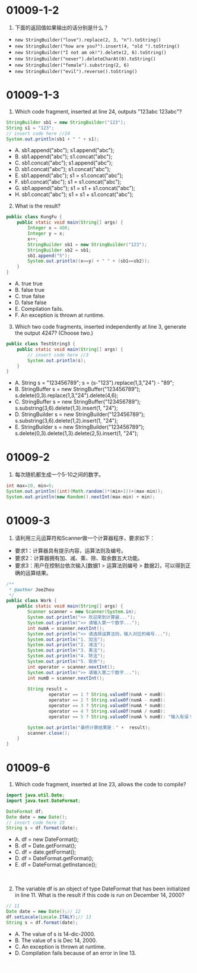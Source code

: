 # 01009-1-2
1. 下面的返回值如果输出的话分别是什么？
- `new StringBuilder("love").replace(2, 3, "n").toString()`
- `new StringBuilder("how are you?").insert(4, "old ").toString()`
- `new StringBuilder("I not am ok!").delete(2, 6).toString()`
- `new StringBuilder("never").deleteCharAt(0).toString()`
- `new StringBuilder("female").substring(2, 6)`
- `new StringBuilder("evil").reverse().toString()`

# 01009-1-3
1. Which code fragment, inserted at line 24, outputs "123abc 123abc"?
```java
StringBuilder sb1 = new StringBuilder("123");
String s1 = "123";
// insert code here //24
System.out.println(sb1 + " " + s1);
```
- A. sb1.append("abc"); s1.append("abc");
- B. sb1.append("abc"); s1.concat("abc");
- C. sb1.concat("abc"); s1.append("abc");
- D. sb1.concat("abc"); s1.concat("abc");
- E. sb1.append("abc"); s1 = s1.concat("abc");
- F. sb1.concat("abc"); s1 = s1.concat("abc");
- G. sb1.append("abc"); s1 = s1 + s1.concat("abc");
- H. sb1.concat("abc"); s1 = s1 + s1.concat("abc");

2. What is the result?
```java
public class KungFu {
    public static void main(String[] args) {
        Integer x = 400;
        Integer y = x;
        x++; 
        StringBuilder sb1 = new StringBuilder("123");
        StringBuilder sb2 = sb1;
        sb1.append("5");
        System.out.println((x==y) + " " + (sb1==sb2));
    }
}
```
- A. true true
- B. false true
- C. true false
- D. false false
- E. Compilation fails.
- F. An exception is thrown at runtime.

3. Which two code fragments, inserted independently at line 3, generate the output 4247? (Choose two.)
```java
public class TestString3 {
    public static void main(String[] args) {
        // insert code here //3
        System.out.println(s);
    }
}
```
- A. String s = "123456789"; 
s = (s-"123").replace(1,3,"24") - "89";
- B. StringBuffer s = new StringBuffer("123456789"); 
s.delete(0,3).replace(1,3,"24").delete(4,6);
- C. StringBuffer s = new StringBuffer("123456789");
s.substring(3,6).delete(1,3).insert(1, "24");
- D. StringBuilder s = new StringBuilder("123456789");
s.substring(3,6).delete(1,2).insert(1, "24");
- E. StringBuilder s = new StringBuilder("123456789");
s.delete(0,3).delete(1,3).delete(2,5).insert(1, "24");


# 01009-2
1. 每次随机都生成一个5-10之间的数字。
```java
int max=10, min=5;
System.out.println((int)(Math.random()*(min+1))+(max-min));
System.out.println(new Random().nextInt(max-min) + min);
```

# 01009-3
1. 请利用三元运算符和Scanner做一个计算器程序，要求如下：
- 要求1：计算器具有提示内容，运算法则及编号。
- 要求2：计算器拥有加、减、乘、除、取余数五大功能。
- 要求3：用户在控制台依次输入[数据1 > 运算法则编号 > 数据2]，可以得到正确的运算结果。
```java
/**
 * @author JoeZhou
 */
public class Work {
    public static void main(String[] args) {
        Scanner scanner = new Scanner(System.in);
        System.out.println(">> 欢迎来到计算器...");
        System.out.println(">> 请输入第一个数字...");
        int numA = scanner.nextInt();
        System.out.println(">> 请选择运算法则，输入对应的编号...");
        System.out.println("1. 加法");
        System.out.println("2. 减法");
        System.out.println("3. 乘法");
        System.out.println("4. 除法");
        System.out.println("5. 取余");
        int operator = scanner.nextInt();
        System.out.println(">> 请输入第二个数字...");
        int numB = scanner.nextInt();
        
        String result = 
                operator == 1 ? String.valueOf(numA + numB):
                operator == 2 ? String.valueOf(numA - numB):
                operator == 3 ? String.valueOf(numA * numB):
                operator == 4 ? String.valueOf(numA / numB):
                operator == 5 ? String.valueOf(numA % numB): "输入有误！";

        System.out.println("最终计算结果是：" +  result);
        scanner.close();
    }
}
```

# 01009-6
1. Which code fragment, inserted at line 23, allows the code to compile?
```java
import java.util.Date;
import java.text.DateFormat;

DateFormat df;
Date date = new Date();
// insert code here 23
String s = df.format(date);
```
- A. df = new DateFormat();
- B. df = Date.getFormat();
- C. df = date.getFormat();
- D. df = DateFormat.getFormat();
- E. df = DateFormat.getInstance();

<p style="color:white;">答案：E

2. The variable df is an object of type DateFormat that has been initialized in line 11. What is the result if this code is run on December 14, 2000?
```java
// 11
Date date = new Date();// 12
df.setLocale(Locale.ITALY);// 13
String s = df.format(date);
```
- A. The value of s is 14-dic-2000.
- B. The value of s is Dec 14, 2000.
- C. An exception is thrown at runtime.
- D. Compilation fails because of an error in line 13.

<p style="color:white;">答案：D

